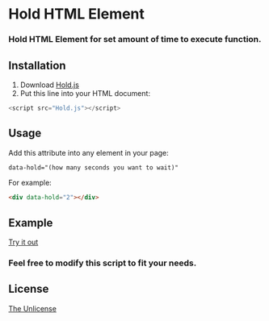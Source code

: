 # Hold HTML Element

### Hold HTML Element for set amount of time to execute function.

## Installation

1. Download [Hold.js](https://raw.githubusercontent.com/MItCHeLPL/Hold-HTML-Element/master/Hold.js)  
2. Put this line into your HTML document:

```javascript
<script src="Hold.js"></script>
```

## Usage
Add this attribute into any element in your page:
```html
data-hold="(how many seconds you want to wait)"
```
For example:
```html
<div data-hold="2"></div>
```

## Example
[Try it out](https://mitchelpl.github.io/Hold-HTML-Element/)

### Feel free to modify this script to fit your needs.

## License
[The Unlicense](https://choosealicense.com/licenses/unlicense/)
